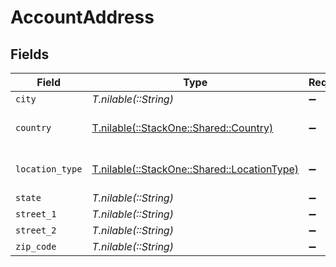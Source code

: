 # AccountAddress


## Fields

| Field                                                                              | Type                                                                               | Required                                                                           | Description                                                                        |
| ---------------------------------------------------------------------------------- | ---------------------------------------------------------------------------------- | ---------------------------------------------------------------------------------- | ---------------------------------------------------------------------------------- |
| `city`                                                                             | *T.nilable(::String)*                                                              | :heavy_minus_sign:                                                                 | N/A                                                                                |
| `country`                                                                          | [T.nilable(::StackOne::Shared::Country)](../../models/shared/country.md)           | :heavy_minus_sign:                                                                 | The country code                                                                   |
| `location_type`                                                                    | [T.nilable(::StackOne::Shared::LocationType)](../../models/shared/locationtype.md) | :heavy_minus_sign:                                                                 | The location type                                                                  |
| `state`                                                                            | *T.nilable(::String)*                                                              | :heavy_minus_sign:                                                                 | N/A                                                                                |
| `street_1`                                                                         | *T.nilable(::String)*                                                              | :heavy_minus_sign:                                                                 | N/A                                                                                |
| `street_2`                                                                         | *T.nilable(::String)*                                                              | :heavy_minus_sign:                                                                 | N/A                                                                                |
| `zip_code`                                                                         | *T.nilable(::String)*                                                              | :heavy_minus_sign:                                                                 | N/A                                                                                |